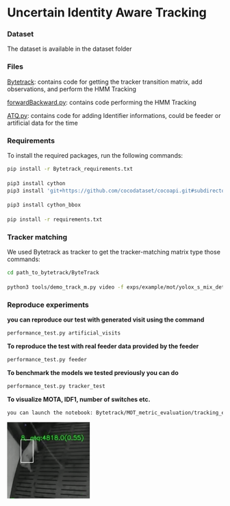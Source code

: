 # Uncertain Identity Aware Tracking


### Dataset 

The dataset is available in the dataset folder


### Files 

[Bytetrack](Bytetrack): contains code for getting the tracker transition matrix, add observations, and perform the HMM Tracking 

[forwardBackward.py](Bytetrack/forwardBackward.py): contains code  performing the HMM Tracking 

[ATQ.py](Bytetrack/ATQ.py): contains code  for adding Identifier informations, could be feeder or artificial data for the time

### Requirements

To install the required packages, run the following commands:

```bash
pip install -r Bytetrack_requirements.txt

pip3 install cython
pip3 install 'git+https://github.com/cocodataset/cocoapi.git#subdirectory=PythonAPI'

pip3 install cython_bbox

pip install -r requirements.txt
```

### Tracker matching 
We used Bytetrack as tracker to get the tracker-matching matrix 
type those commands:

```bash
cd path_to_bytetrack/ByteTrack

python3 tools/demo_track_m.py video -f exps/example/mot/yolox_s_mix_det.py -c path_to_bytetrack/ByteTrack/models/yoloX_s_pig_trained_model_400_images.tar --path path_to_bytetrack/ByteTrack/videos/GR77_20200512_111314.mp4  --fuse --save_result --device cpu --fps 25 --conf 0.2 --track_thres 0.2  --match_thresh 0.8 --track_buffer 100  --nms 0.45 --tsize 416 
```
### Reproduce experiments 
**you can reproduce our test with generated visit using the command**

```bash
performance_test.py artificial_visits
```

**To reproduce the test with real feeder data provided by the feeder**
```bash
performance_test.py feeder
```

**To benchmark the models we tested previously you can do**
```bash
performance_test.py tracker_test
```


**To visualize MOTA, IDF1, number of switches etc.**
```bash
you can launch the notebook: Bytetrack/MOT_metric_evaluation/tracking_evaluation.ipynb
```

![Exemple of tracker identity switch fixed by the HMM based tracker](evaluations/ezgif-4-d4907375f5-ezgif.com-crop.gif)



